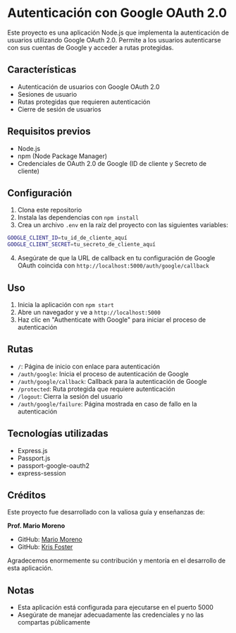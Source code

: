 # Autenticación con Google OAuth 2.0

Este proyecto es una aplicación Node.js que implementa la autenticación de usuarios utilizando Google OAuth 2.0. Permite a los usuarios autenticarse con sus cuentas de Google y acceder a rutas protegidas.

## Características

- Autenticación de usuarios con Google OAuth 2.0
- Sesiones de usuario
- Rutas protegidas que requieren autenticación
- Cierre de sesión de usuarios

## Requisitos previos

- Node.js
- npm (Node Package Manager)
- Credenciales de OAuth 2.0 de Google (ID de cliente y Secreto de cliente)

## Configuración

1. Clona este repositorio
2. Instala las dependencias con `npm install`
3. Crea un archivo `.env` en la raíz del proyecto con las siguientes variables:

```bash
GOOGLE_CLIENT_ID=tu_id_de_cliente_aquí
GOOGLE_CLIENT_SECRET=tu_secreto_de_cliente_aquí
```

4. Asegúrate de que la URL de callback en tu configuración de Google OAuth coincida con `http://localhost:5000/auth/google/callback`

## Uso

1. Inicia la aplicación con `npm start`
2. Abre un navegador y ve a `http://localhost:5000`
3. Haz clic en "Authenticate with Google" para iniciar el proceso de autenticación

## Rutas

- `/`: Página de inicio con enlace para autenticación
- `/auth/google`: Inicia el proceso de autenticación de Google
- `/auth/google/callback`: Callback para la autenticación de Google
- `/protected`: Ruta protegida que requiere autenticación
- `/logout`: Cierra la sesión del usuario
- `/auth/google/failure`: Página mostrada en caso de fallo en la autenticación

## Tecnologías utilizadas

- Express.js
- Passport.js
- passport-google-oauth2
- express-session

## Créditos

Este proyecto fue desarrollado con la valiosa guía y enseñanzas de:

**Prof. Mario Moreno**
- GitHub: [Mario Moreno](https://github.com/mariomorenor)
- GitHub: [Kris Foster](https://github.com/kriscfoster) 

Agradecemos enormemente su contribución y mentoría en el desarrollo de esta aplicación.

## Notas

- Esta aplicación está configurada para ejecutarse en el puerto 5000
- Asegúrate de manejar adecuadamente las credenciales y no las compartas públicamente
